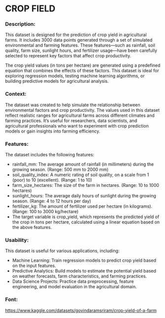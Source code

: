 # CROP FIELD

### Description:

This dataset is designed for the prediction of crop yield in agricultural farms. It includes 3000 data points generated through a set of simulated environmental and farming features. These features—such as rainfall, soil quality, farm size, sunlight hours, and fertilizer usage—have been carefully selected to represent key factors that affect crop productivity.

The crop yield values (in tons per hectare) are generated using a predefined equation that combines the effects of these factors. This dataset is ideal for exploring regression models, testing machine learning algorithms, or building predictive models for agricultural analysis.

### Context:
The dataset was created to help simulate the relationship between environmental factors and crop productivity. The values used in this dataset reflect realistic ranges for agricultural farms across different climates and farming practices. It’s useful for researchers, data scientists, and agricultural professionals who want to experiment with crop prediction models or gain insights into farming efficiency.

### Features:
The dataset includes the following features:

* rainfall_mm: The average amount of rainfall (in millimeters) during the growing season. (Range: 500 mm to 2000 mm)
* soil_quality_index: A numeric rating of soil quality, on a scale from 1 (poor) to 10 (excellent). (Range: 1 to 10)
* farm_size_hectares: The size of the farm in hectares. (Range: 10 to 1000 hectares)
* sunlight_hours: The average daily hours of sunlight during the growing season. (Range: 4 to 12 hours per day)
* fertilizer_kg: The amount of fertilizer used per hectare (in kilograms). (Range: 100 to 3000 kg/hectare)
* The target variable is crop_yield, which represents the predicted yield of the crop in tons per hectare, calculated using a linear equation based on the above features.

### Usability:
This dataset is useful for various applications, including:

* Machine Learning: Train regression models to predict crop yield based on the input features.
* Predictive Analytics: Build models to estimate the potential yield based on weather forecasts, farm characteristics, and farming practices.
* Data Science Projects: Practice data preprocessing, feature engineering, and model evaluation in the agricultural domain.

### Font:
https://www.kaggle.com/datasets/govindaramsriram/crop-yield-of-a-farm